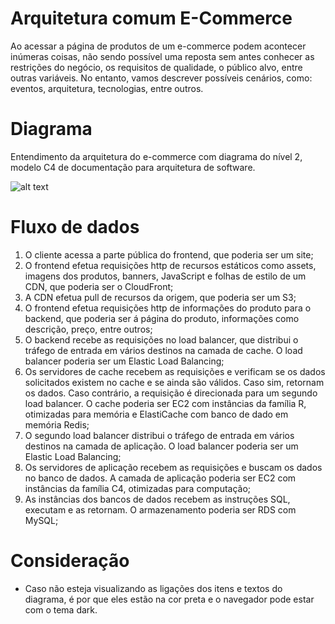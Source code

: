 # Arquitetura comum E-Commerce

Ao acessar a página de produtos de um e-commerce podem acontecer inúmeras coisas, não sendo possível uma reposta sem antes conhecer as restrições do negócio, os requisitos de qualidade, o público alvo, entre outras variáveis. No entanto, vamos descrever possíveis cenários, como: eventos, arquitetura, tecnologias, entre outros.

# Diagrama 
Entendimento da arquitetura do e-commerce com diagrama do nível 2, modelo C4 de documentação para arquitetura de software.

![alt text](https://github.com/delesposte/SoftwareArchitecture/blob/main/e-commerce.drawio.png?raw=true)

# Fluxo de dados
1.	O cliente acessa a parte pública do frontend, que poderia ser um site;
2.	O frontend efetua requisições http de recursos estáticos como assets, imagens dos produtos, banners, JavaScript e folhas de estilo de um CDN, que poderia ser o CloudFront;
3.	A CDN efetua pull de recursos da origem, que poderia ser um S3;
4.	O frontend efetua requisições http de informações do produto para o backend, que poderia ser á página do produto, informações como descrição, preço, entre outros;
5.	O backend recebe as requisições no load balancer, que distribui o tráfego de entrada em vários destinos na camada de cache. O load balancer poderia ser um Elastic Load Balancing;
6.	Os servidores de cache recebem as requisições e verificam se os dados solicitados existem no cache e se ainda são válidos. Caso sim, retornam os dados. Caso contrário, a requisição é direcionada para um segundo load balancer. O cache poderia ser EC2 com instâncias da família R, otimizadas para memória e ElastiCache  com banco de dado em memória Redis;
7.	O segundo load balancer distribui o tráfego de entrada em vários destinos na camada de aplicação. O load balancer poderia ser um Elastic Load Balancing;
8.	Os servidores de aplicação recebem as requisições e buscam os dados no banco de dados. A camada de aplicação poderia ser EC2 com instâncias da família C4, otimizadas para computação;
9.	As instâncias dos bancos de dados recebem as instruções SQL, executam e as retornam. O armazenamento poderia ser RDS com MySQL;

# Consideração
- Caso não esteja visualizando as ligações dos itens e textos do diagrama, é por que eles estão na cor preta e o navegador pode estar com o tema dark.
